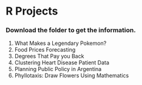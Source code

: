# R Projects

### Download the folder to get the information.

1. What Makes a Legendary Pokemon?
2. Food Prices Forecasting
3. Degrees That Pay you Back
4. Clustering Heart Disease Patient Data
5. Planning Public Policy in Argentina
6. Phyllotaxis: Draw Flowers Using Mathematics
